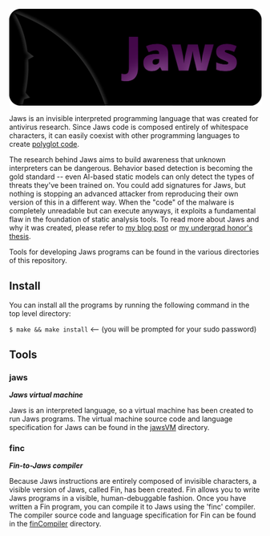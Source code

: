 ![Jaws Logo](resources/jawsLogo.png)

Jaws is an invisible interpreted programming language that was created for antivirus research. Since Jaws code is composed entirely of whitespace characters, it can easily coexist with other programming languages to create [polyglot code](https://en.wikipedia.org/wiki/Polyglot_(computing)).

The research behind Jaws aims to build awareness that unknown interpreters can be dangerous. Behavior based detection is becoming the gold standard -- even AI-based static models can only detect the types of threats they've been trained on. You could add signatures for Jaws, but nothing is stopping an advanced attacker from reproducing their own version of this in a different way. When the "code" of the malware is completely unreadable but can execute anyways, it exploits a fundamental flaw in the foundation of static analysis tools. To read more about Jaws and why it was created, please refer to [my blog post](https://www.palehat.net/jaws-research/) or [my undergrad honor's thesis](https://scholarworks.uni.edu/cgi/viewcontent.cgi?article=1423&context=hpt).

Tools for developing Jaws programs can be found in the various directories of this repository.

## Install

You can install all the programs by running the following command in the top level directory:

`$ make && make install`		<-- (you will be prompted for your sudo password)

## Tools

### jaws

***Jaws virtual machine***

Jaws is an interpreted language, so a virtual machine has been created to run Jaws programs. The virtual machine source code and language specification for Jaws can be found in the [jawsVM](jawsVM/) directory.

### finc 

***Fin-to-Jaws compiler***

Because Jaws instructions are entirely composed of invisible characters, a visible version of Jaws, called Fin, has been created. Fin allows you to write Jaws programs in a visible, human-debuggable fashion. Once you have written a Fin program, you can compile it to Jaws using the 'finc' compiler. The compiler source code and language specification for Fin can be found in the [finCompiler](finCompiler/) directory.
